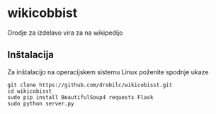 # wikicobbist
Orodje za izdelavo vira za na wikipedijo

## Inštalacija
Za inštalacijo na operacijskem sistemu Linux poženite spodnje ukaze
```
git clone https://github.com/drobilc/wikicobisst.git
cd wikicobisst
sudo pip install BeautifulSoup4 requests Flask
sudo python server.py
```